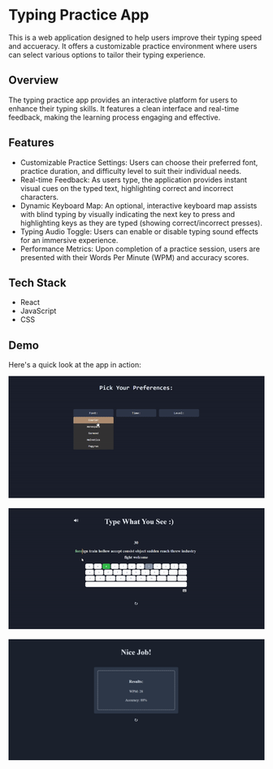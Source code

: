 # Typing Practice App
This is a web application designed to help users improve their typing speed and accueracy. It offers a customizable practice environment where users can select various options to tailor their typing experience.

## Overview
The typing practice app provides an interactive platform for users to enhance their typing skills. It features a clean interface and real-time feedback, making the learning process engaging and effective.


## Features
* Customizable Practice Settings: Users can choose their preferred font, practice duration, and difficulty level to suit their individual needs.
* Real-time Feedback: As users type, the application provides instant visual cues on the typed text, highlighting correct and incorrect characters.
* Dynamic Keyboard Map: An optional, interactive keyboard map assists with blind typing by visually indicating the next key to press and highlighting keys as they are typed (showing correct/incorrect presses).
* Typing Audio Toggle: Users can enable or disable typing sound effects for an immersive experience.
* Performance Metrics: Upon completion of a practice session, users are presented with their Words Per Minute (WPM) and accuracy scores.

## Tech Stack
* React
* JavaScript
* CSS

## Demo
Here's a quick look at the app in action:

<div style="display: flex; justify-content: center; flex-wrap: wrap; gap: 20px">
    <img src="resources/settingsPanel.gif" alt="Typing App Settings Demo" style="width: 600px; height: auto"/>
    <img src="resources/typing.gif" alt="Typing App Typing Practice Demo" style="width: 600px; height: auto"/>
    <img src="resources/results.png" alt="Typing App Results Panel" style="width: 600px; height: auto" />
</div>



